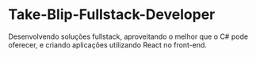 # Take-Blip-Fullstack-Developer
Desenvolvendo soluções fullstack, aproveitando o melhor que o C# pode oferecer, e criando aplicações utilizando React no front-end.
